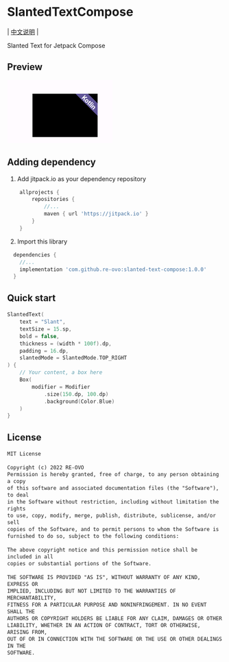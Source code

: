 # SlantedTextCompose
| [中文说明](docs/README_CN.md) | 

Slanted Text for Jetpack Compose



## Preview
![](/docs/art/screenshot_1.png)

## Adding dependency
1. Add jitpack.io as your dependency repository
```groovy
    allprojects {
        repositories {
            //...
            maven { url 'https://jitpack.io' }
        }
    }
```
2. Import this library
```groovy
  dependencies {
    //...
    implementation 'com.github.re-ovo:slanted-text-compose:1.0.0'
  }
```

## Quick start
```kotlin
SlantedText(
    text = "Slant",
    textSize = 15.sp,
    bold = false,
    thickness = (width * 100f).dp,
    padding = 16.dp,
    slantedMode = SlantedMode.TOP_RIGHT
) {
    // Your content, a box here
    Box(
        modifier = Modifier
            .size(150.dp, 100.dp)
            .background(Color.Blue)
    )
}

```

## License
```text
MIT License

Copyright (c) 2022 RE-OVO
Permission is hereby granted, free of charge, to any person obtaining a copy
of this software and associated documentation files (the "Software"), to deal
in the Software without restriction, including without limitation the rights
to use, copy, modify, merge, publish, distribute, sublicense, and/or sell
copies of the Software, and to permit persons to whom the Software is
furnished to do so, subject to the following conditions:

The above copyright notice and this permission notice shall be included in all
copies or substantial portions of the Software.

THE SOFTWARE IS PROVIDED "AS IS", WITHOUT WARRANTY OF ANY KIND, EXPRESS OR
IMPLIED, INCLUDING BUT NOT LIMITED TO THE WARRANTIES OF MERCHANTABILITY,
FITNESS FOR A PARTICULAR PURPOSE AND NONINFRINGEMENT. IN NO EVENT SHALL THE
AUTHORS OR COPYRIGHT HOLDERS BE LIABLE FOR ANY CLAIM, DAMAGES OR OTHER
LIABILITY, WHETHER IN AN ACTION OF CONTRACT, TORT OR OTHERWISE, ARISING FROM,
OUT OF OR IN CONNECTION WITH THE SOFTWARE OR THE USE OR OTHER DEALINGS IN THE
SOFTWARE.
```
